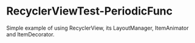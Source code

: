 RecyclerViewTest-PeriodicFunc
=============================

Simple example of using RecyclerView, its LayoutManager, ItemAnimator and ItemDecorator.
